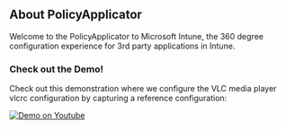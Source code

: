 ## About PolicyApplicator

Welcome to the PolicyApplicator to Microsoft Intune, the 360 degree configuration experience for 3rd party applications in Intune.

### Check out the Demo!

Check out this demonstration where we configure the VLC media player vlcrc configuration by capturing a reference configuration:

[![Demo on Youtube](http://img.youtube.com/vi/M_W8YJvuZQ4/0.jpg)](http://www.youtube.com/watch?v=M_W8YJvuZQ4)

